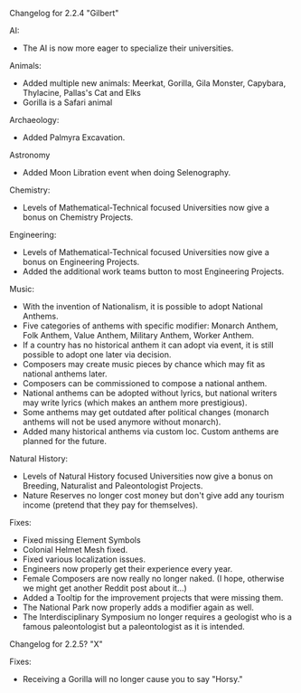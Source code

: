 Changelog for 2.2.4 "Gilbert"

AI:
- The AI is now more eager to specialize their universities.

Animals:
- Added multiple new animals: Meerkat, Gorilla, Gila Monster, Capybara, Thylacine, Pallas's Cat and Elks
- Gorilla is a Safari animal

Archaeology:
- Added Palmyra Excavation.

Astronomy
- Added Moon Libration event when doing Selenography.

Chemistry:
- Levels of Mathematical-Technical focused Universities now give a bonus on Chemistry Projects.

Engineering:
- Levels of Mathematical-Technical focused Universities now give a bonus on Engineering Projects.
- Added the additional work teams button to most Engineering Projects.

Music:
- With the invention of Nationalism, it is possible to adopt National Anthems.
- Five categories of anthems with specific modifier: Monarch Anthem, Folk Anthem, Value Anthem, Military Anthem, Worker Anthem.
- If a country has no historical anthem it can adopt via event, it is still possible to adopt one later via decision.
- Composers may create music pieces by chance which may fit as national anthems later.
- Composers can be commissioned to compose a national anthem.
- National anthems can be adopted without lyrics, but national writers may write lyrics (which makes an anthem more prestigious).
- Some anthems may get outdated after political changes (monarch anthems will not be used anymore without monarch).
- Added many historical anthems via custom loc. Custom anthems are planned for the future.

Natural History:
- Levels of Natural History focused Universities now give a bonus on Breeding, Naturalist and Paleontologist Projects.
- Nature Reserves no longer cost money but don't give add any tourism income (pretend that they pay for themselves).

Fixes:
- Fixed missing Element Symbols
- Colonial Helmet Mesh fixed.
- Fixed various localization issues.
- Engineers now properly get their experience every year.
- Female Composers are now really no longer naked. (I hope, otherwise we might get another Reddit post about it...)
- Added a Tooltip for the improvement projects that were missing them.
- The National Park now properly adds a modifier again as well.
- The Interdisciplinary Symposium no longer requires a geologist who is a famous paleontologist but a paleontologist as it is intended.

Changelog for 2.2.5? "X"

Fixes:
- Receiving a Gorilla will no longer cause you to say "Horsy."